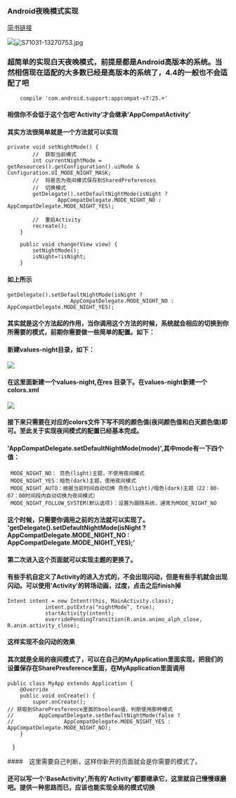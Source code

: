 ### Android夜晚模式实现
[简书链接](http://www.jianshu.com/p/f1c09e483b11)

![](http://upload-images.jianshu.io/upload_images/3001453-8343773b38b1ab67.jpg?imageMogr2/auto-orient/strip%7CimageView2/2/w/1240)![S71031-13270753.jpg](http://upload-images.jianshu.io/upload_images/3001453-9309a743cbbfd2ef.jpg?imageMogr2/auto-orient/strip%7CimageView2/2/w/1240)
### 超简单的实现白天夜晚模式，前提是都是Android高版本的系统。当然相信现在适配的大多数已经是高版本的系统了，4.4的一般也不会适配了吧
        compile 'com.android.support:appcompat-v7:25.+'
#### 相信你不会低于这个包吧'Activity'才会继承'AppCompatActivity'
#### 其实方法很简单就是一个方法就可以实现
    private void setNightMode() {
            //  获取当前模式
            int currentNightMode = getResources().getConfiguration().uiMode & Configuration.UI_MODE_NIGHT_MASK;
            //  将是否为夜间模式保存到SharedPreferences
            //  切换模式
            getDelegate().setDefaultNightMode(isNight ?
                    AppCompatDelegate.MODE_NIGHT_NO : AppCompatDelegate.MODE_NIGHT_YES);
    
            //  重启Activity
            recreate();
        }
    
        public void change(View view) {
            setNightMode();
            isNight=!isNight;
        }
#### 如上所示
    getDelegate().setDefaultNightMode(isNight ?
                        AppCompatDelegate.MODE_NIGHT_NO : AppCompatDelegate.MODE_NIGHT_YES);
#### 其实就是这个方法起的作用，当你调用这个方法的时候，系统就会相应的切换到你所需要的模式，前期你需要做一些简单的配置。如下：
#### 新建values-night目录，如下：
![](http://img.blog.csdn.net/20170727215438329?watermark/2/text/aHR0cDovL2Jsb2cuY3Nkbi5uZXQvcXFfMjA1MjE1NzM=/font/5a6L5L2T/fontsize/400/fill/I0JBQkFCMA==/dissolve/70/gravity/SouthEast)
#### 在这里面新建一个values-night,在res 目录下。在values-night新建一个colors.xml
![](http://img.blog.csdn.net/20170727220152234?watermark/2/text/aHR0cDovL2Jsb2cuY3Nkbi5uZXQvcXFfMjA1MjE1NzM=/font/5a6L5L2T/fontsize/400/fill/I0JBQkFCMA==/dissolve/70/gravity/SouthEast)
#### 接下来只需要在对应的colors文件下写不同的颜色值(夜间颜色值和白天颜色值)即可。至此关于实现夜间模式的配置已经基本完成。
#### 'AppCompatDelegate.setDefaultNightMode(mode)',其中mode有一下四个值：
     
     MODE_NIGHT_NO： 亮色(light)主题，不使用夜间模式
     MODE_NIGHT_YES：暗色(dark)主题，使用夜间模式
     MODE_NIGHT_AUTO：根据当前时间自动切换 亮色(light)/暗色(dark)主题（22：00-07：00时间段内自动切换为夜间模式）
     MODE_NIGHT_FOLLOW_SYSTEM(默认选项)：设置为跟随系统，通常为MODE_NIGHT_NO         
#### 这个时候，只需要你调用之前的方法就可以实现了。  'getDelegate().setDefaultNightMode(isNight ? AppCompatDelegate.MODE_NIGHT_NO : AppCompatDelegate.MODE_NIGHT_YES);'
#### 第二次进入这个页面就可以实现主题的更换了。
#### 有些手机自定义了Activity的进入方式的，不会出现闪动，但是有些手机就会出现闪动。可以使用'Activity'的转场动画，过度，点击之后finish掉
    Intent intent = new Intent(this, MainActivity.class);
                intent.putExtra("nightMode", true);
                startActivity(intent);
                overridePendingTransition(R.anim.animo_alph_close, R.anim.activity_close);
#### 这样实现不会闪动的效果         
#### 其次就是全局的夜间模式了，可以在自己的MyApplication里面实现，把我们的设置保存在SharePresference里面，在MyApplication里面调用
    public class MyApp extends Application {
        @Override
        public void onCreate() {
            super.onCreate();
    // 获取到SharePresference里面的boolean值，判断使用那种模式
    //        AppCompatDelegate.setDefaultNightMode(false ?
    //                AppCompatDelegate.MODE_NIGHT_YES : AppCompatDelegate.MODE_NIGHT_NO);
        }
    }
    
####　这里需要自己判断，这样你新开的页面就会是你需要的模式了。
#### 还可以写一个'BaseActivity',所有的'Activity'都要继承它，这里就自己慢慢琢磨吧。提供一种思路而已，应该也能实现全局的模式切换
